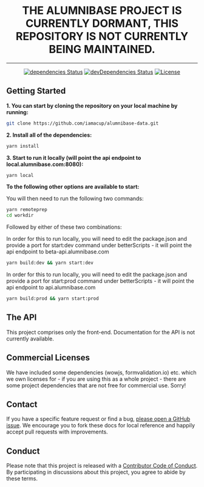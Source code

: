 
<div align="center">

# THE ALUMNIBASE PROJECT IS CURRENTLY DORMANT, THIS REPOSITORY IS NOT CURRENTLY BEING MAINTAINED.

</div>

---

<div align="center">

  [![dependencies Status](https://david-dm.org/iamacup/alumnibase-data/status.svg)](https://david-dm.org/iamacup/alumnibase-data)
  [![devDependencies Status](https://david-dm.org/iamacup/alumnibase-data/dev-status.svg)](https://david-dm.org/iamacup/alumnibase-data?type=dev)
  [![License](https://img.shields.io/badge/License-Apache%202.0-blue.svg)](https://opensource.org/licenses/Apache-2.0)

</div>

Getting Started
-------

**1. You can start by cloning the repository on your local machine by running:**

```bash
git clone https://github.com/iamacup/alumnibase-data.git
```

**2. Install all of the dependencies:**

```bash
yarn install
```

**3. Start to run it locally (will point the api endpoint to local.alumnibase.com:8080):**

```bash
yarn local
```

**To the following other options are available to start:**

You will then need to run the following two commands:

```bash
yarn remoteprep
cd workdir
```

Followed by either of these two combinations:

In order for this to run locally, you will need to edit the package.json and provide a port for start:dev command under betterScripts - it will point the api endpoint to beta-api.alumnibase.com

```bash
yarn build:dev && yarn start:dev
```

In order for this to run locally, you will need to edit the package.json and provide a port for start:prod command under betterScripts - it will point the api endpoint to api.alumnibase.com

```bash
yarn build:prod && yarn start:prod
```

The API
-------

This project comprises only the front-end. Documentation for the API is not currently available.

Commercial Licenses
-------

We have included some dependencies (wowjs, formvalidation.io) etc. which we own licenses for - if you are using this as a whole project - there are some project dependencies that are not free for commercial use. Sorry! 

Contact
-------

If you have a specific feature request or find a bug, [please open a GitHub issue](https://github.com/iamacup/alumnibase-data/issues/new). We encourage you to fork these docs for local reference and happily accept pull requests with improvements.

Conduct
-------

Please note that this project is released with a [Contributor Code of Conduct](https://github.com/iamacup/alumnibase-data/blob/master/CONDUCT.md). By participating in discussions about this project, you agree to abide by these terms.

